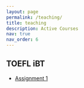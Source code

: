 ```yaml
---
layout: page
permalink: /teaching/
title: teaching
description: Active Courses
nav: true
nav_order: 6
---
```


<!-- For now, this page is assumed to be a static description of your courses. You can convert it to a collection similar to `_projects/` so that you can have a dedicated page for each course.

Organize your courses by years, topics, or universities, however you like! -->

<h2>TOEFL iBT</h2>
<ul>
<li><a href="../assets/pdf/Assignment_1.pdf">Assignment 1</a></li>
</ul>